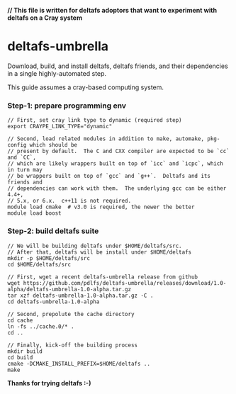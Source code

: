 **// This file is written for deltafs adoptors that want to experiment with deltafs on a Cray system**

# deltafs-umbrella

Download, build, and install deltafs, deltafs friends, and their dependencies in a single highly-automated step.

This guide assumes a cray-based computing system.

### Step-1: prepare programming env

```
// First, set cray link type to dynamic (required step)
export CRAYPE_LINK_TYPE="dynamic"

// Second, load related modules in addition to make, automake, pkg-config which should be
// present by default.  The C and CXX compiler are expected to be `cc` and `CC`,
// which are likely wrappers built on top of `icc` and `icpc`, which in turn may
// be wrappers built on top of `gcc` and `g++`.  Deltafs and its friends and
// dependencies can work with them.  The underlying gcc can be either 4.4+,
// 5.x, or 6.x.  c++11 is not required.
module load cmake  # v3.0 is required, the newer the better
module load boost
```

### Step-2: build deltafs suite

```
// We will be building deltafs under $HOME/deltafs/src.
// After that, deltafs will be install under $HOME/deltafs
mkdir -p $HOME/deltafs/src
cd $HOME/deltafs/src

// First, wget a recent deltafs-umbrella release from github
wget https://github.com/pdlfs/deltafs-umbrella/releases/download/1.0-alpha/deltafs-umbrella-1.0-alpha.tar.gz
tar xzf deltafs-umbrella-1.0-alpha.tar.gz -C .
cd deltafs-umbrella-1.0-alpha

// Second, prepolute the cache directory
cd cache
ln -fs ../cache.0/* .
cd ..

// Finally, kick-off the building process
mkdir build
cd build
cmake -DCMAKE_INSTALL_PREFIX=$HOME/deltafs ..
make
```

**Thanks for trying deltafs :-)**
